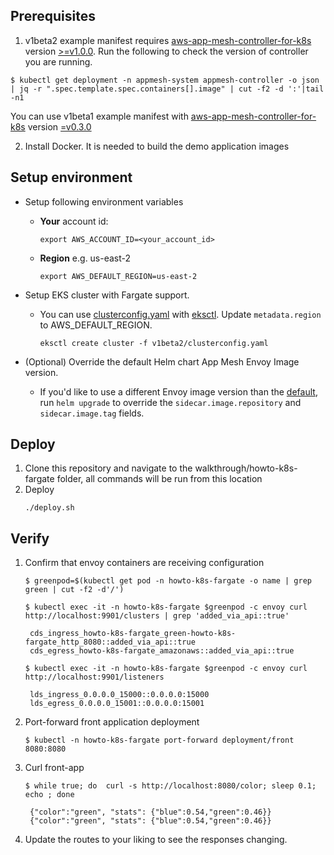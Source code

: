 ## Prerequisites

1. v1beta2 example manifest requires [aws-app-mesh-controller-for-k8s](https://github.com/aws/aws-app-mesh-controller-for-k8s) version [>=v1.0.0](https://github.com/aws/aws-app-mesh-controller-for-k8s/releases/tag/v1.0.0). Run the following to check the version of controller you are running.
```
$ kubectl get deployment -n appmesh-system appmesh-controller -o json | jq -r ".spec.template.spec.containers[].image" | cut -f2 -d ':'|tail -n1
```

You can use v1beta1 example manifest with [aws-app-mesh-controller-for-k8s](https://github.com/aws/aws-app-mesh-controller-for-k8s) version [=v0.3.0](https://github.com/aws/aws-app-mesh-controller-for-k8s/blob/legacy-controller/CHANGELOG.md)

2. Install Docker. It is needed to build the demo application images

## Setup environment
- Setup following environment variables
  - **Your** account id:
    ```
    export AWS_ACCOUNT_ID=<your_account_id>
    ```
  - **Region** e.g. us-east-2
    ```
    export AWS_DEFAULT_REGION=us-east-2
    ```

- Setup EKS cluster with Fargate support.
  - You can use [clusterconfig.yaml](./clusterconfig.yaml) with [eksctl](https://eksctl.io). Update `metadata.region` to AWS_DEFAULT_REGION. 
    ```
    eksctl create cluster -f v1beta2/clusterconfig.yaml
    ```

- (Optional) Override the default Helm chart App Mesh Envoy Image version.
  - If you'd like to use a different Envoy image version than the [default](https://github.com/aws/eks-charts/tree/master/stable/appmesh-controller#configuration), run `helm upgrade` to override the `sidecar.image.repository` and `sidecar.image.tag` fields.

## Deploy
1. Clone this repository and navigate to the walkthrough/howto-k8s-fargate folder, all commands will be run from this location
2. Deploy
    ```.
    ./deploy.sh
    ```

## Verify

1. Confirm that envoy containers are receiving configuration
   ```
   $ greenpod=$(kubectl get pod -n howto-k8s-fargate -o name | grep green | cut -f2 -d'/')

   $ kubectl exec -it -n howto-k8s-fargate $greenpod -c envoy curl http://localhost:9901/clusters | grep 'added_via_api::true'

    cds_ingress_howto-k8s-fargate_green-howto-k8s-fargate_http_8080::added_via_api::true
    cds_egress_howto-k8s-fargate_amazonaws::added_via_api::true

   $ kubectl exec -it -n howto-k8s-fargate $greenpod -c envoy curl http://localhost:9901/listeners

    lds_ingress_0.0.0.0_15000::0.0.0.0:15000
    lds_egress_0.0.0.0_15001::0.0.0.0:15001
   ```
2. Port-forward front application deployment
   ```
   $ kubectl -n howto-k8s-fargate port-forward deployment/front 8080:8080
   ```
3. Curl front-app
   ```
   $ while true; do  curl -s http://localhost:8080/color; sleep 0.1; echo ; done

    {"color":"green", "stats": {"blue":0.54,"green":0.46}}
    {"color":"green", "stats": {"blue":0.54,"green":0.46}}
   ```
4. Update the routes to your liking to see the responses changing.
